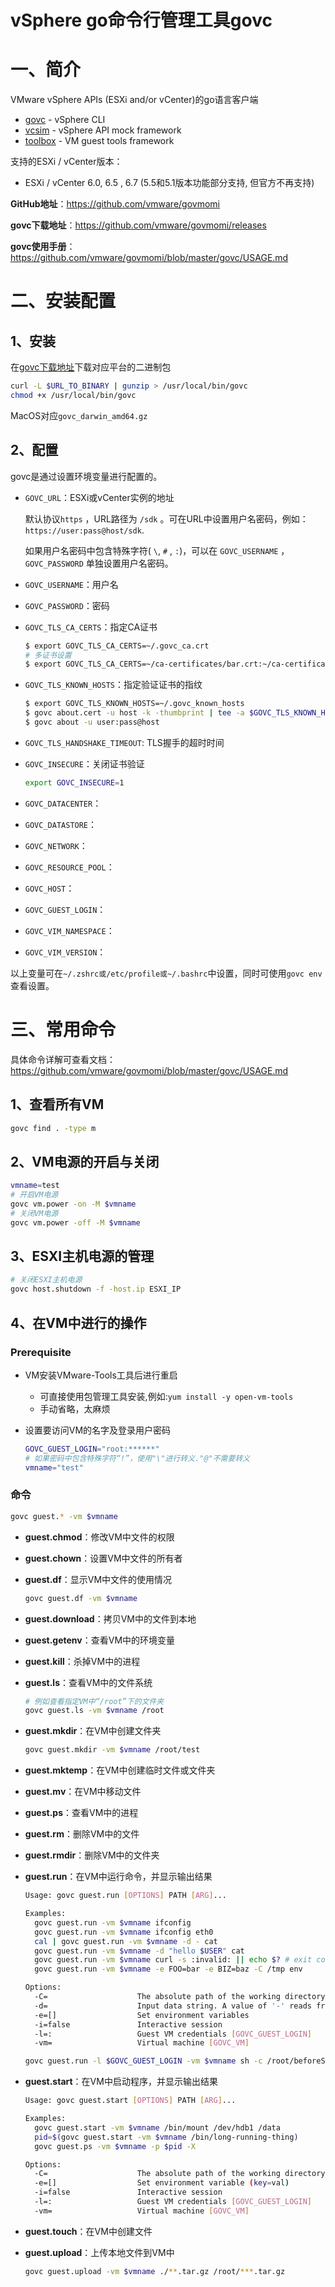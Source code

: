 # vSphere go命令行管理工具govc

# 一、简介

VMware vSphere APIs (ESXi and/or vCenter)的go语言客户端

- [govc](https://github.com/vmware/govmomi/blob/master/govc) - vSphere CLI
- [vcsim](https://github.com/vmware/govmomi/blob/master/vcsim) - vSphere API mock framework
- [toolbox](https://github.com/vmware/govmomi/blob/master/toolbox) - VM guest tools framework

支持的ESXi / vCenter版本：

-  ESXi / vCenter 6.0, 6.5 , 6.7 (5.5和5.1版本功能部分支持, 但官方不再支持)

**GitHub地址**：https://github.com/vmware/govmomi

**govc下载地址**：https://github.com/vmware/govmomi/releases

**govc使用手册**：https://github.com/vmware/govmomi/blob/master/govc/USAGE.md

# 二、安装配置

## 1、安装

在[govc下载地址](https://github.com/vmware/govmomi/releases)下载对应平台的二进制包

```bash
curl -L $URL_TO_BINARY | gunzip > /usr/local/bin/govc
chmod +x /usr/local/bin/govc
```

MacOS对应`govc_darwin_amd64.gz`

## 2、配置

govc是通过设置环境变量进行配置的。

- `GOVC_URL`：ESXi或vCenter实例的地址

  默认协议`https` ，URL路径为 `/sdk` 。可在URL中设置用户名密码，例如： `https://user:pass@host/sdk`.

  如果用户名密码中包含特殊字符( `\`, `#` , `:`)，可以在 `GOVC_USERNAME` ， `GOVC_PASSWORD` 单独设置用户名密码。

- `GOVC_USERNAME`：用户名

- `GOVC_PASSWORD`：密码

- `GOVC_TLS_CA_CERTS`：指定CA证书

  ```bash
  $ export GOVC_TLS_CA_CERTS=~/.govc_ca.crt
  # 多证书设置
  $ export GOVC_TLS_CA_CERTS=~/ca-certificates/bar.crt:~/ca-certificates/foo.crt
  ```

- `GOVC_TLS_KNOWN_HOSTS`：指定验证证书的指纹

  ```bash
  $ export GOVC_TLS_KNOWN_HOSTS=~/.govc_known_hosts
  $ govc about.cert -u host -k -thumbprint | tee -a $GOVC_TLS_KNOWN_HOSTS
  $ govc about -u user:pass@host
  ```

- `GOVC_TLS_HANDSHAKE_TIMEOUT`: TLS握手的超时时间

- `GOVC_INSECURE`：关闭证书验证

  ```bash
  export GOVC_INSECURE=1
  ```

- `GOVC_DATACENTER`：

- `GOVC_DATASTORE`：

- `GOVC_NETWORK`：

- `GOVC_RESOURCE_POOL`：

- `GOVC_HOST`：

- `GOVC_GUEST_LOGIN`：

- `GOVC_VIM_NAMESPACE`：

- `GOVC_VIM_VERSION`：

以上变量可在`~/.zshrc或/etc/profile或~/.bashrc`中设置，同时可使用`govc env`查看设置。

# 三、常用命令

具体命令详解可查看文档：https://github.com/vmware/govmomi/blob/master/govc/USAGE.md

## 1、查看所有VM

```bash
govc find . -type m
```

## 2、VM电源的开启与关闭

```bash
vmname=test
# 开启VM电源
govc vm.power -on -M $vmname
# 关闭VM电源
govc vm.power -off -M $vmname
```

## 3、ESXI主机电源的管理

```bash
# 关闭ESXI主机电源
govc host.shutdown -f -host.ip ESXI_IP
```

## 4、在VM中进行的操作

### Prerequisite

- VM安装VMware-Tools工具后进行重启
  - 可直接使用包管理工具安装,例如:`yum install -y open-vm-tools`
  - 手动省略，太麻烦

- 设置要访问VM的名字及登录用户密码

  ```bash
  GOVC_GUEST_LOGIN="root:******"
  # 如果密码中包含特殊字符“!”，使用"\"进行转义."@"不需要转义
  vmname="test"
  ```

### 命令

```bash
govc guest.* -vm $vmname 
```

- **guest.chmod**：修改VM中文件的权限

- **guest.chown**：设置VM中文件的所有者

- **guest.df**：显示VM中文件的使用情况

  ```bash
  govc guest.df -vm $vmname
  ```

- **guest.download**：拷贝VM中的文件到本地

- **guest.getenv**：查看VM中的环境变量

- **guest.kill**：杀掉VM中的进程

- **guest.ls**：查看VM中的文件系统

  ```bash
  # 例如查看指定VM中“/root”下的文件夹
  govc guest.ls -vm $vmname /root
  ```

- **guest.mkdir**：在VM中创建文件夹

  ```bash
  govc guest.mkdir -vm $vmname /root/test
  ```

- **guest.mktemp**：在VM中创建临时文件或文件夹

- **guest.mv**：在VM中移动文件

- **guest.ps**：查看VM中的进程

- **guest.rm**：删除VM中的文件

- **guest.rmdir**：删除VM中的文件夹

- **guest.run**：在VM中运行命令，并显示输出结果

  ```bash
  Usage: govc guest.run [OPTIONS] PATH [ARG]...
  
  Examples:
    govc guest.run -vm $vmname ifconfig
    govc guest.run -vm $vmname ifconfig eth0
    cal | govc guest.run -vm $vmname -d - cat
    govc guest.run -vm $vmname -d "hello $USER" cat
    govc guest.run -vm $vmname curl -s :invalid: || echo $? # exit code 6
    govc guest.run -vm $vmname -e FOO=bar -e BIZ=baz -C /tmp env
  
  Options:
    -C=                    The absolute path of the working directory for the program to start
    -d=                    Input data string. A value of '-' reads from OS stdin
    -e=[]                  Set environment variables
    -i=false               Interactive session
    -l=:                   Guest VM credentials [GOVC_GUEST_LOGIN]
    -vm=                   Virtual machine [GOVC_VM]
  
  govc guest.run -l $GOVC_GUEST_LOGIN -vm $vmname sh -c /root/beforeShutDown.sh
  ```

- **guest.start**：在VM中启动程序，并显示输出结果

  ```bash
  Usage: govc guest.start [OPTIONS] PATH [ARG]...
  
  Examples:
    govc guest.start -vm $vmname /bin/mount /dev/hdb1 /data
    pid=$(govc guest.start -vm $vmname /bin/long-running-thing)
    govc guest.ps -vm $vmname -p $pid -X
  
  Options:
    -C=                    The absolute path of the working directory for the program to start
    -e=[]                  Set environment variable (key=val)
    -i=false               Interactive session
    -l=:                   Guest VM credentials [GOVC_GUEST_LOGIN]
    -vm=                   Virtual machine [GOVC_VM]
  ```

- **guest.touch**：在VM中创建文件

- **guest.upload**：上传本地文件到VM中

  ```bash
  govc guest.upload -vm $vmname ./**.tar.gz /root/***.tar.gz
  ```

  










